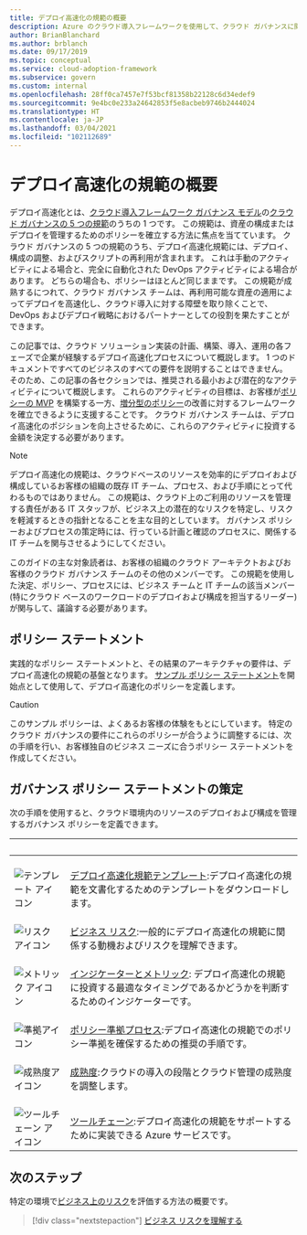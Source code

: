 ```yaml
---
title: デプロイ高速化の規範の概要
description: Azure のクラウド導入フレームワークを使用して、クラウド ガバナンスに関連するデプロイ高速化の規範について説明します。
author: BrianBlanchard
ms.author: brblanch
ms.date: 09/17/2019
ms.topic: conceptual
ms.service: cloud-adoption-framework
ms.subservice: govern
ms.custom: internal
ms.openlocfilehash: 28ff0ca7457e7f53bcf81358b22128c6d34edef9
ms.sourcegitcommit: 9e4bc0e233a24642853f5e8acbeb9746b2444024
ms.translationtype: HT
ms.contentlocale: ja-JP
ms.lasthandoff: 03/04/2021
ms.locfileid: "102112689"
---
```

# <a name="deployment-acceleration-discipline-overview"></a>デプロイ高速化の規範の概要

デプロイ高速化とは、[クラウド導入フレームワーク ガバナンス モデル](../index.md)の[クラウド ガバナンスの 5 つの規範](../governance-disciplines.md)のうちの 1 つです。 この規範は、資産の構成またはデプロイを管理するためのポリシーを確立する方法に焦点を当てています。 クラウド ガバナンスの 5 つの規範のうち、デプロイ高速化規範には、デプロイ、構成の調整、およびスクリプトの再利用が含まれます。 これは手動のアクティビティによる場合と、完全に自動化された DevOps アクティビティによる場合があります。 どちらの場合も、ポリシーはほとんど同じままです。 この規範が成熟するにつれて、クラウド ガバナンス チームは、再利用可能な資産の適用によってデプロイを高速化し、クラウド導入に対する障壁を取り除くことで、DevOps およびデプロイ戦略におけるパートナーとしての役割を果たすことができます。

この記事では、クラウド ソリューション実装の計画、構築、導入、運用の各フェーズで企業が経験するデプロイ高速化プロセスについて概説します。 1 つのドキュメントですべてのビジネスのすべての要件を説明することはできません。 そのため、この記事の各セクションでは、推奨される最小および潜在的なアクティビティについて概説します。 これらのアクティビティの目標は、お客様が[ポリシーの MVP](../policy-compliance/index.md#minimum-viable-product-mvp-for-policy) を構築する一方、[増分型のポリシー](../policy-compliance/index.md#incremental-policy-growth)の改善に対するフレームワークを確立できるように支援することです。 クラウド ガバナンス チームは、デプロイ高速化のポジションを向上させるために、これらのアクティビティに投資する金額を決定する必要があります。

> [!NOTE]
> デプロイ高速化の規範は、クラウドベースのリソースを効率的にデプロイおよび構成しているお客様の組織の既存 IT チーム、プロセス、および手順にとって代わるものではありません。 この規範は、クラウド上のご利用のリソースを管理する責任がある IT スタッフが、ビジネス上の潜在的なリスクを特定し、リスクを軽減するときの指針となることを主な目的としています。 ガバナンス ポリシーおよびプロセスの策定時には、行っている計画と確認のプロセスに、関係する IT チームを関与させるようにしてください。

このガイドの主な対象読者は、お客様の組織のクラウド アーキテクトおよびお客様のクラウド ガバナンス チームのその他のメンバーです。 この規範を使用した決定、ポリシー、プロセスには、ビジネス チームと IT チームの該当メンバー (特にクラウド ベースのワークロードのデプロイおよび構成を担当するリーダー) が関与して、議論する必要があります。

## <a name="policy-statements"></a>ポリシー ステートメント

実践的なポリシー ステートメントと、その結果のアーキテクチャの要件は、デプロイ高速化の規範の基盤となります。 [サンプル ポリシー ステートメント](./policy-statements.md)を開始点として使用して、デプロイ高速化のポリシーを定義します。

> [!CAUTION]
> このサンプル ポリシーは、よくあるお客様の体験をもとにしています。 特定のクラウド ガバナンスの要件にこれらのポリシーが合うように調整するには、次の手順を行い、お客様独自のビジネス ニーズに合うポリシー ステートメントを作成してください。

## <a name="develop-governance-policy-statements"></a>ガバナンス ポリシー ステートメントの策定

次の手順を使用すると、クラウド環境内のリソースのデプロイおよび構成を管理するガバナンス ポリシーを定義できます。

| <span title="アイコン">&nbsp;</span> | <span title="説明">&nbsp;</span> |
|--|--|
| <br> ![テンプレート アイコン](../../_images/govern/process-template.png) | <br> [デプロイ高速化規範テンプレート](./template.md):デプロイ高速化の規範を文書化するためのテンプレートをダウンロードします。 |
| <br> ![リスク アイコン](../../_images/govern/process-risks.png) | <br> [ビジネス リスク](./business-risks.md):一般的にデプロイ高速化の規範に関係する動機およびリスクを理解できます。|
| <br> ![メトリック アイコン](../../_images/govern/process-metrics.png) | <br> [インジケーターとメトリック](./metrics-tolerance.md): デプロイ高速化の規範に投資する最適なタイミングであるかどうかを判断するためのインジケーターです。 |
| <br> ![準拠アイコン](../../_images/govern/process-enforce.png) | <br> [ポリシー準拠プロセス](./compliance-processes.md):デプロイ高速化の規範でのポリシー準拠を確保するための推奨の手順です。 |
| <br> ![成熟度アイコン](../../_images/govern/process-maturity.png) | <br> [成熟度](./discipline-improvement.md):クラウドの導入の段階とクラウド管理の成熟度を調整します。|
| <br> ![ツールチェーン アイコン](../../_images/govern/process-toolchain.png) | <br> [ツールチェーン](./toolchain.md):デプロイ高速化の規範をサポートするために実装できる Azure サービスです。 |

## <a name="next-steps"></a>次のステップ

特定の環境で[ビジネス上のリスク](./business-risks.md)を評価する方法の概要です。

> [!div class="nextstepaction"]
> [ビジネス リスクを理解する](./business-risks.md)
